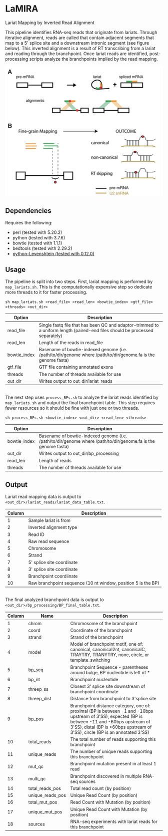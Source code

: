 # LaMIRA
Lariat Mapping by Inverted Read Alignment

This pipeline identifies RNA-seq reads that originate from lariats. Through iterative alignment, reads are called that contain adjacent segments that map to a 5' splice site and a downstream intronic segment (see figure below). This inverted alignment is a result of RT transcribing from a lariat and reading through the branchpoint. Once lariat reads are identified, post-processing scripts analyze the branchpoints implied by the read mapping. 

![alt text](https://github.com/jlbuerer/LaMIRA/blob/master/alignment_diagram.png?raw=true)

## Dependencies

Requires the following:
 - perl (tested with 5.20.2)
 - python (tested with 3.7.6)
 - bowtie (tested with 1.1.1)
 - bedtools (tested with 2.29.2)
 - [python-Levenshtein (tested with 0.12.0)](https://pypi.org/project/python-Levenshtein/)
 
 ## Usage
 
 The pipeline is split into two steps. First, lariat mapping is performed by ```map_lariats.sh```. This is the computationally expensive step so dedicate more threads to it for faster processing.
 ```
 sh map_lariats.sh <read_file> <read_len> <bowtie_index> <gtf_file> <threads> <out_dir>
 ```
 | Option | Description |
 |--------|-------------|
 | read_file | Single fastq file that has been QC and adaptor-trimmed to a uniform length (paired-end files should be processed separately) |
 | read_len | Length of the reads in read_file |
 | bowtie_index | Basename of bowtie-indexed genome (i.e. /path/to/dir/genome where /path/to/dir/genome.fa is the genome fasta) |
 | gtf_file | GTF file containing annotated exons |
 | threads | The number of threads available for use |
 | out_dir | Writes output to out_dir/lariat_reads |
 
 \
 The next step uses ```process_BPs.sh``` to analyze the lariat reads identified by ```map_lariats.sh``` and output the final branchpoint table. This step requires fewer resources so it should be fine with just one or two threads.
 ```
 sh process_BPs.sh <bowtie_index> <out_dir> <read_len> <threads>
 ```
 | Option | Description |
 |--------|-------------|
 | bowtie_index | Basename of bowtie-indexed genome (i.e. /path/to/dir/genome where /path/to/dir/genome.fa is the genome fasta) |
 | out_dir | Writes output to out_dir/bp_processing |
 | read_len | Length of reads |
 | threads| The number of threads available for use |
 
## Output

 Lariat read mapping data is output to ```<out_dir>/lariat_reads/lariat_data_table.txt```.
 
 | Column | Description |
 |--------|-------------|
 | 1 | Sample lariat is from |
 | 2 | Inverted alignment type |
 | 3 | Read ID |
 | 4 | Raw read sequence |
 | 5 | Chromosome |
 | 6 | Strand |
 | 7 | 5' splice site coordinate |
 | 8 | 3' splice site coordinate |
 | 9 | Branchpoint coordiinate |
 | 10 | Raw branchpoint sequence (10 nt window, position 5 is the BP) |
 
\
The final analyzed branchpoint data is output to ```<out_dir>/bp_processing/BP_final_table.txt```.

| Column | Name | Description |
|--------|------|-------------|
| 1 | chrom | Chromosome of the branchpoint |
| 2 | coord | Coordinate of the branchpoint |
| 3 | strand | Strand of the branchpoint |
| 4 | model | Model of branchpoint motif, one of: canonical, canonical2nt, canonicalC, TRAYTRY, TRANYTRY, none, circle, or template_switching |
| 5 | bp_seq | Branchpoint Sequence - parentheses around bulge, BP nucleotide	is left of * |
| 6 | bp_nt | Branchpoint nucleotide |
| 7 | threep_ss | Closest 3' splice site downstream of branchpoint coordinate |
| 8 | threep_dist | Distance from branchpoint to 3'splice site |
| 9 | bp_pos | Branchpoint distance category, one of: proximal (BP is between -1 and -10bps upstream of 3'SS), expected (BP is between -11 and -60bps upstream of  3'SS), distal (BP is >60bps upstream of  3'SS), circle (BP is an annotated 3'SS) |
| 10 | total_reads | The total number of reads supporting this branchpoint |
| 11 | unique_reads | The number of unique reads supporting this branchpoint |
| 12 | mut_qc | Branchpoint mutation present in at least 1 read |
| 13 | multi_qc | Branchpoint discovered in multiple RNA-seq sources |
| 14 | total_reads_pos | Total read count (by position) |
| 15 | unique_reads_pos | Unique Read Count (by position) |
| 16 | total_mut_pos | Read Count with Mutation (by position) |
| 17 | unique_mut_pos | Unique Read Count with Mutation (by position) |
| 18 | sources | RNA-seq experiments with lariat reads for this branchpoint
